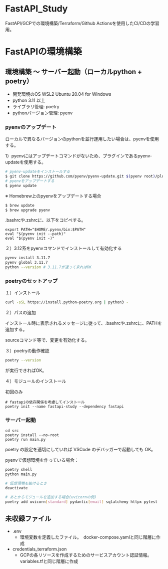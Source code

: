 # FastAPI_Study
FastAPI/GCPでの環境構築/Terraform/Github Actionsを使用したCI/CDの学習用。

# FastAPIの環境構築

## 環境構築 〜 サーバー起動（ローカルpython + poetry）

- 開発環境のOS WSL2 Ubuntu 20.04 for Windows
- python 3.11 以上
- ライブラリ管理: poetry
- pythonバージョン管理: pyenv

### pyenvのアップデート

ローカルで異なるバージョンのpythonを並行運用したい場合は、pyenvを使用する。

1）pyenvにはアップデートコマンドがないため、プラグインであるpyenv-updateを使用する。

```sh
# pyenv-updateをインストールする
$ git clone https://github.com/pyenv/pyenv-update.git $(pyenv root)/plugins/pyenv-update
# pyenvをアップデートする
$ pyenv update
```
※ Homebrew上のpyenvをアップデートする場合
```sh
$ brew update
$ brew upgrade pyenv
```

.bashrcや.zshrcに、以下をコピペする。

```
export PATH="$HOME/.pyenv/bin:$PATH"
eval "$(pyenv init --path)"
eval "$(pyenv init -)"
```

２）3.12系をpyenvコマンドでインストールして有効化する
```sh
pyenv install 3.11.7
pyenv global 3.11.7
python --version # 3.11.7が返って来ればOK
```

### poetryのセットアップ

１）インストール
```sh
curl -sSL https://install.python-poetry.org | python3 -
```

２）パスの追加

インストール時に表示されるメッセージに従って、.bashrcや.zshrcに、PATHを追加する。

sourceコマンド等で、変更を有効化する。

３）poetryの動作確認
```sh
poetry --version
```
が実行できればOK。

４）モジュールのインストール

初回のみ

```
# fastapiの依存関係を考慮してインストール
poetry init --name fastapi-study --dependency fastapi 
```

### サーバー起動

```
cd src
poetry install --no-root
poetry run main.py
```
poetry の設定を適切にしていれば VSCode のデバッガーで起動しても OK。

pyenvで仮想環境を作っている場合：

```sh
poetry shell
python main.py

# 仮想環境を抜けるとき
deactivate

# あとからモジュールを追加する場合(uvicornの例)
poetry add uvicorn[standard] pydantic[email] sqlalchemy httpx pytest
```

## 未収録ファイル

- .env 
  - 環境変数を定義したファイル。　docker-compose.yamlと同じ階層に作成
- credentials_terraform.json 
  -  GCPの各リソースを作成するためのサービスアカウント認証情報。  variables.tfと同じ階層に作成
